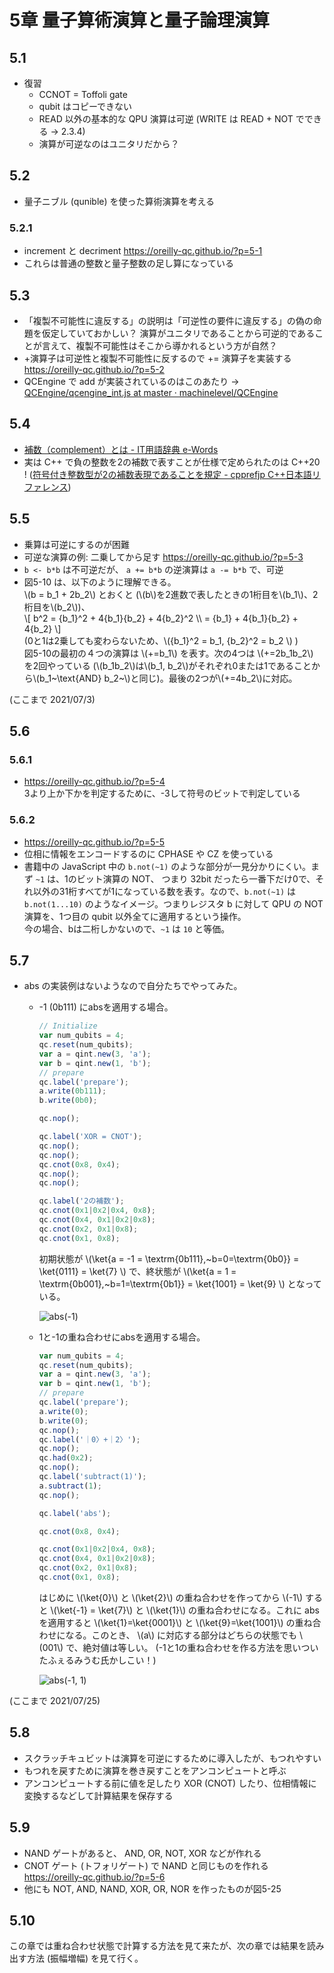 # 5章 量子算術演算と量子論理演算

## 5.1

- 復習
  - CCNOT = Toffoli gate
  - qubit はコピーできない
  - READ 以外の基本的な QPU 演算は可逆 (WRITE は READ + NOT でできる -> 2.3.4)
  - 演算が可逆なのはユニタリだから？

## 5.2

- 量子ニブル (qunible) を使った算術演算を考える

### 5.2.1

- increment と decriment <https://oreilly-qc.github.io/?p=5-1>
- これらは普通の整数と量子整数の足し算になっている

## 5.3

- 「複製不可能性に違反する」の説明は「可逆性の要件に違反する」の偽の命題を仮定していておかしい？ 演算がユニタリであることから可逆的であることが言えて、複製不可能性はそこから導かれるという方が自然？
- +演算子は可逆性と複製不可能性に反するので += 演算子を実装する  
  <https://oreilly-qc.github.io/?p=5-2>
- QCEngine で add が実装されているのはこのあたり -> [QCEngine/qcengine_int.js at master · machinelevel/QCEngine](https://github.com/machinelevel/QCEngine/blob/master/src/qcengine_int.js#L1162)

## 5.4

- [補数（complement）とは - IT用語辞典 e-Words](https://e-words.jp/w/%E8%A3%9C%E6%95%B0.html)
- 実は C++ で負の整数を2の補数で表すことが仕様で定められたのは C++20 ! ([符号付き整数型が2の補数表現であることを規定 - cpprefjp C++日本語リファレンス](https://cpprefjp.github.io/lang/cpp20/signed_integers_are_twos_complement.html))

## 5.5

- 乗算は可逆にするのが困難
- 可逆な演算の例: 二乗してから足す <https://oreilly-qc.github.io/?p=5-3>
- `b <- b*b` は不可逆だが、 `a += b*b` の逆演算は `a -= b*b` で、可逆
- 図5-10 は、以下のように理解できる。  
  \\(b = b_1 + 2b_2\\) とおくと (\\(b\\)を2進数で表したときの1桁目を\\(b_1\\)、2桁目を\\(b_2\\))、  
  \\[
      b^2 = {b_1}^2 + 4{b_1}{b_2} + 4{b_2}^2 \\\\
          = {b_1} + 4{b_1}{b_2} + 4{b_2}
  \\]  
  (0と1は2乗しても変わらないため、\\({b_1}^2 = b_1, {b_2}^2 = b_2 \\) )  
  図5-10の最初の４つの演算は \\(+=b_1\\) を表す。次の4つは \\(+=2b_1b_2\\) を2回やっている (\\(b_1b_2\\)は\\(b_1, b_2\\)がそれぞれ0または1であることから\\(b_1~\text{AND} b_2~\\)と同じ)。最後の2つが\\(+=4b_2\\)に対応。

(ここまで 2021/07/3)

## 5.6

### 5.6.1

- <https://oreilly-qc.github.io/?p=5-4>  
  3より上か下かを判定するために、-3して符号のビットで判定している

### 5.6.2

- <https://oreilly-qc.github.io/?p=5-5>
- 位相に情報をエンコードするのに CPHASE や CZ を使っている
- 書籍中の JavaScript 中の `b.not(~1)` のような部分が一見分かりにくい。まず `~1` は、1のビット演算の NOT、 つまり 32bit だったら一番下だけ0で、それ以外の31桁すべてが1になっている数を表す。なので、`b.not(~1)` は `b.not(1...10)` のようなイメージ。つまりレジスタ b に対して QPU の NOT 演算を、1つ目の qubit 以外全てに適用するという操作。  
  今の場合、bは二桁しかないので、`~1` は `10` と等価。

## 5.7

- abs の実装例はないようなので自分たちでやってみた。
  - -1 (0b111) にabsを適用する場合。

    ```javascript
    // Initialize
    var num_qubits = 4;
    qc.reset(num_qubits);
    var a = qint.new(3, 'a');
    var b = qint.new(1, 'b');
    // prepare
    qc.label('prepare');
    a.write(0b111);
    b.write(0b0);
    
    qc.nop();
    
    qc.label('XOR = CNOT');
    qc.nop();
    qc.nop();
    qc.cnot(0x8, 0x4);
    qc.nop();
    qc.nop();
    
    qc.label('2の補数');
    qc.cnot(0x1|0x2|0x4, 0x8);
    qc.cnot(0x4, 0x1|0x2|0x8);
    qc.cnot(0x2, 0x1|0x8);
    qc.cnot(0x1, 0x8);
    ```

    初期状態が \\(\ket{a =  -1 = \textrm{0b111},~b=0=\textrm{0b0}} = \ket{0111} = \ket{7} \\) で、終状態が \\(\ket{a = 1 = \textrm{0b001},~b=1=\textrm{0b1}} = \ket{1001} = \ket{9} \\) となっている。

    ![abs(-1)](image/5-7-1.png)

  - 1と-1の重ね合わせにabsを適用する場合。  

    ```javascript
    var num_qubits = 4;
    qc.reset(num_qubits);
    var a = qint.new(3, 'a');
    var b = qint.new(1, 'b');
    // prepare
    qc.label('prepare');
    a.write(0);
    b.write(0);
    qc.nop();
    qc.label('｜0〉+｜2〉');
    qc.nop();
    qc.had(0x2);
    qc.nop();
    qc.label('subtract(1)');
    a.subtract(1);
    qc.nop();
    
    qc.label('abs');
    
    qc.cnot(0x8, 0x4);
    
    qc.cnot(0x1|0x2|0x4, 0x8);
    qc.cnot(0x4, 0x1|0x2|0x8);
    qc.cnot(0x2, 0x1|0x8);
    qc.cnot(0x1, 0x8);
    ```

    はじめに \\(\ket{0}\\) と \\(\ket{2}\\) の重ね合わせを作ってから \\(-1\\) すると \\(\ket{-1} = \ket{7}\\) と \\(\ket{1}\\) の重ね合わせになる。これに abs を適用すると \\(\ket{1}=\ket{0001}\\) と \\(\ket{9}=\ket{1001}\\) の重ね合わせになる。このとき、 \\(a\\) に対応する部分はどちらの状態でも \\(001\\) で、絶対値は等しい。 (-1と1の重ね合わせを作る方法を思いついたふぇるみうむ氏かしこい！)

    ![abs(-1, 1)](image/5-7-2.png)

(ここまで 2021/07/25)

## 5.8

- スクラッチキュビットは演算を可逆にするために導入したが、もつれやすい
- もつれを戻すために演算を巻き戻すことをアンコンピュートと呼ぶ
- アンコンピュートする前に値を足したり XOR (CNOT) したり、位相情報に変換するなどして計算結果を保存する

## 5.9

- NAND ゲートがあると、 AND, OR, NOT, XOR などが作れる
- CNOT ゲート (トフォリゲート) で NAND と同じものを作れる
  <https://oreilly-qc.github.io/?p=5-6>
- 他にも NOT, AND, NAND, XOR, OR, NOR を作ったものが図5-25

## 5.10

この章では重ね合わせ状態で計算する方法を見て来たが、次の章では結果を読み出す方法 (振幅増幅) を見て行く。
